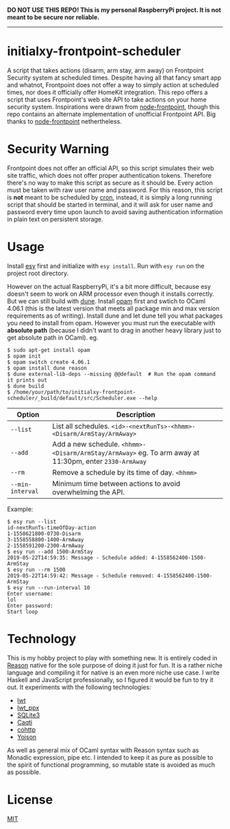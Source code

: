 **DO NOT USE THIS REPO! This is my personal RaspberryPi project. It is not meant to be secure nor reliable.**

---

# initialxy-frontpoint-scheduler
A script that takes actions (disarm, arm stay, arm away) on Frontpoint Security system at scheduled times. Despite having all that fancy smart app and whatnot, Frontpoint does not offer a way to simply action at scheduled times, nor does it officially offer HomeKit integration. This repo offers a script that uses Frontpoint's web site API to take actions on your home security system. Inspirations were drawn from [node-frontpoint](https://github.com/jhurliman/node-frontpoint), though this repo contains an alternate implementation of unofficial Frontpoint API. Big thanks to [node-frontpoint](https://github.com/jhurliman/node-frontpoint) nethertheless.


# Security Warning
Frontpoint does not offer an official API, so this script simulates their web site traffic, which does not offer proper authentication tokens. Therefore there's no way to make this script as secure as it should be. Every action must be taken with raw user name and password. For this reason, this script is **not** meant to be scheduled by [cron](https://en.wikipedia.org/wiki/Cron), instead, it is simply a long running script that should be started in terminal, and it will ask for user name and password every time upon launch to avoid saving authentication information in plain text on persistent storage.

# Usage
Install [esy](https://github.com/esy/esy) first and initialize with `esy install`. Run with `esy run` on the project root directory.

However on the actual RaspberryPi, it's a bit more difficult, because esy doesn't seem to work on ARM processor even though it installs correctly. But we can still build with [dune](https://github.com/ocaml/dune). Install [opam](https://opam.ocaml.org/) first and swtich to OCaml 4.06.1 (this is the latest version that meets all package min and max version requirements as of writing). Install dune and let dune tell you what packages you need to install from opam. However you must run the executable with **absolute path** (because I didn't want to drag in another heavy library just to get absolute path in OCaml). eg.

    $ sudo apt-get install opam
    $ opam init
    $ opam switch create 4.06.1
    $ opam install dune reason
    $ dune external-lib-deps --missing @@default  # Run the opam command it prints out
    $ dune build
    $ /home/your/path/to/initialxy-frontpoint-scheduler/_build/default/src/Scheduler.exe --help

| Option | Description |
| --- | --- |
| `--list` | List all schedules. `<id>-<nextRunTs>-<hhmm>-<Disarm/ArmStay/ArmAway>` |
| `--add` | Add a new schedule. `<hhmm>-<Disarm/ArmStay/ArmAway>` eg. To arm away at 11:30pm, enter `2330-ArmAway` |
| `--rm` | Remove a schedule by its time of day. `<hhmm>` |
| `--min-interval` | Minimum time between actions to avoid overwhelming the API. |

Example:

    $ esy run --list
    id-nextRunTs-timeOfDay-action
    1-1558621800-0730-Disarm
    3-1558558800-1400-ArmAway
    2-1558591200-2300-ArmAway
    $ esy run --add 1500-ArmStay
    2019-05-22T14:59:35: Message - Schedule added: 4-1558562400-1500-ArmStay
    $ esy run --rm 1500
    2019-05-22T14:59:42: Message - Schedule removed: 4-1558562400-1500-ArmStay
    $ esy run --run-interval 10
    Enter username:
    lol
    Enter password:
    Start loop

# Technology
This is my hobby project to play with something new. It is entirely coded in [Reason](https://reasonml.github.io/) native for the sole purpose of doing it just for fun. It is a rather niche language and compiling it for native is an even more niche use case. I write Haskell and JavaScript professionally, so I figured it would be fun to try it out. It experiments with the following technologies:
* [lwt](https://ocsigen.org/lwt/4.1.0/manual/manual)
* [lwt_ppx](https://ocsigen.org/lwt/3.2.1/api/Ppx_lwt)
* [SQLite3](https://github.com/mmottl/sqlite3-ocaml)
* [Caqti](https://github.com/paurkedal/ocaml-caqti)
* [cohttp](https://github.com/mirage/ocaml-cohttp)
* [Yojson](https://github.com/ocaml-community/yojson)

As well as general mix of OCaml syntax with Reason syntax such as Monadic expression, pipe etc. I intended to keep it as pure as possible to the spirit of functional programming, so mutable state is avoided as much as possible.

# License
[MIT](https://opensource.org/licenses/MIT)
